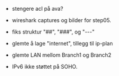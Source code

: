 -  stengere acl på ava?
- wireshark captures og bilder for step05.
- fiks struktur "##", "###", og "---"
- glemte å lage "internet", tillegg til ip-plan
- glemte LAN mellom Branch1 og Branch2

- IPv6 ikke støttet på SOHO.